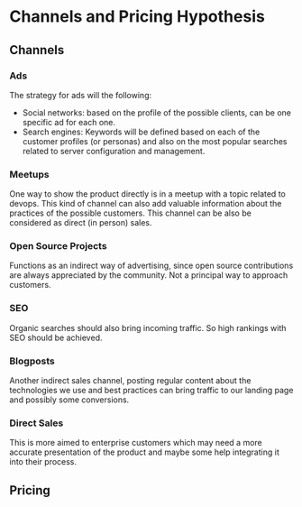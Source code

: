 # Channels and Pricing Hypothesis

## Channels

### Ads

The strategy for ads will the following:

- Social networks: based on the profile of the possible clients, can be one specific ad for each one.
- Search engines: Keywords will be defined based on each of the customer profiles
(or personas) and also on the most popular searches related to server configuration
and management.  

### Meetups

One way to show the product directly is in a meetup with a topic related to devops.
This kind of channel can also add valuable information about the practices of the possible
customers. This channel can be also be considered as direct (in person) sales.

### Open Source Projects

Functions as an indirect way of advertising, since open source contributions are always
appreciated by the community. Not a principal way to approach customers.

### SEO

Organic searches should also bring incoming traffic. So high rankings with SEO should be achieved.

### Blogposts

Another indirect sales channel, posting regular content about the technologies we use and
best practices can bring traffic to our landing page and possibly some conversions.

### Direct Sales

This is more aimed to enterprise customers which may need a more accurate presentation
of the product and maybe some help integrating it into their process.

## Pricing
